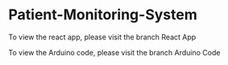 # Patient-Monitoring-System

To view the react app, please visit the branch React App

To view the Arduino code, please visit the branch Arduino Code
